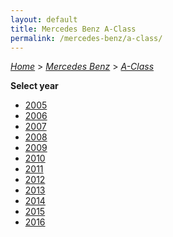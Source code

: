 ```yaml
---
layout: default
title: Mercedes Benz A-Class
permalink: /mercedes-benz/a-class/
---
```

[*Home*](/) > [*Mercedes Benz*](/mercedes-benz/) > [*A-Class*](/mercedes-benz/a-class/)

**Select year**

- [2005](/mercedes-benz/a-class/2005/)
- [2006](/mercedes-benz/a-class/2006/)
- [2007](/mercedes-benz/a-class/2007/)
- [2008](/mercedes-benz/a-class/2008/)
- [2009](/mercedes-benz/a-class/2009/)
- [2010](/mercedes-benz/a-class/2010/)
- [2011](/mercedes-benz/a-class/2011/)
- [2012](/mercedes-benz/a-class/2012/)
- [2013](/mercedes-benz/a-class/2013/)
- [2014](/mercedes-benz/a-class/2014/)
- [2015](/mercedes-benz/a-class/2015/)
- [2016](/mercedes-benz/a-class/2016/)
